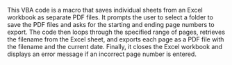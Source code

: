 This VBA code is a macro that saves individual sheets from an Excel workbook as separate PDF files. It prompts the user to select a folder to save the PDF files and asks for the starting and ending page numbers to export. The code then loops through the specified range of pages, retrieves the filename from the Excel sheet, and exports each page as a PDF file with the filename and the current date. Finally, it closes the Excel workbook and displays an error message if an incorrect page number is entered.
